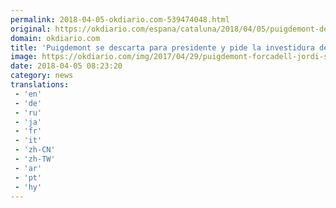 ```yaml
---
permalink: 2018-04-05-okdiario.com-539474048.html
original: https://okdiario.com/espana/cataluna/2018/04/05/puigdemont-descarta-presidente-pide-investidura-jordi-sanchez-2070131
domain: okdiario.com
title: 'Puigdemont se descarta para presidente y pide la investidura de Jordi Sànchez'
image: https://okdiario.com/img/2017/04/29/puigdemont-forcadell-jordi-sanchez.jpg
date: 2018-04-05 08:23:20
category: news
translations: 
 - 'en'
 - 'de'
 - 'ru'
 - 'ja'
 - 'fr'
 - 'it'
 - 'zh-CN'
 - 'zh-TW'
 - 'ar'
 - 'pt'
 - 'hy'
---
```


